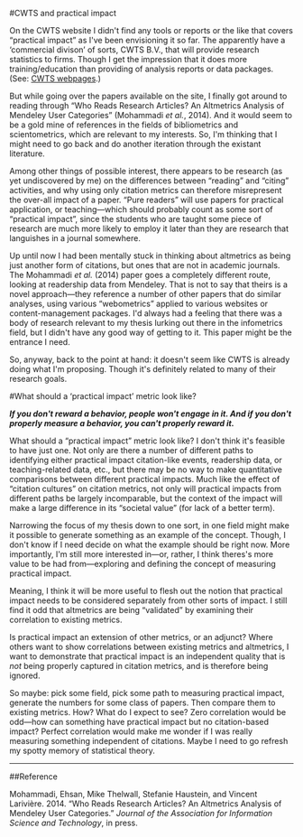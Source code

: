 #CWTS and practical impact

On the CWTS website I didn't find any tools or reports or the like that covers “practical impact” as I've been envisioning it so far.  The apparently have a ‘commercial divison’ of sorts, CWTS B.V., that will provide research statistics to firms.  Though I get the impression that it does more training/education than providing of analysis reports or data packages.  (See: [CWTS webpages](Fall-2014/notes/CWTS-webpages.md).)

But while going over the papers available on the site, I finally got around to reading through “Who Reads Research Articles? An Altmetrics Analysis of Mendeley User Categories” (Mohammadi *et al.*, 2014).  And it would seem to be a gold mine of references in the fields of bibliometrics and scientometrics, which are relevant to my interests.  So, I'm thinking that I might need to go back and do another iteration through the existant literature.

Among other things of possible interest, there appears to be research (as yet undiscovered by me) on the differences between “reading” and “citing” activities, and why using only citation metrics can therefore misrepresent the over-all impact of a paper.  “Pure readers” will use papers for practical application, or teaching&mdash;which should probably count as some sort of “practical impact”, since the students who are taught some piece of research are much more likely to employ it later than they are research that languishes in a journal somewhere.

Up until now I had been mentally stuck in thinking about altmetrics as being just another form of citations, but ones that are not in academic journals.  The Mohammadi *et al.* (2014) paper goes a completely different route, looking at readership data from Mendeley.  That is not to say that theirs is a novel approach&mdash;they reference a number of other papers that do similar analyses, using various “webometrics” applied to various websites or content-management packages.  I'd always had a feeling that there was a body of research relevant to my thesis lurking out there in the infometrics field, but I didn't have any good way of getting to it.  This paper might be the entrance I need.

So, anyway, back to the point at hand: it doesn't seem like CWTS is already doing what I'm proposing.  Though it's definitely related to many of their research goals.

#What should a ‘practical impact’ metric look like?

***If you don't reward a behavior, people won't engage in it.  And if you don't properly measure a behavior, you can't properly reward it.***

What should a “practical impact” metric look like?  I don't think it's feasible to have just one.  Not only are there a number of different paths to identifying either practical impact citation-like events, readership data, or teaching-related data, etc., but there may be no way to make quantitative comparisons between different practical impacts.  Much like the effect of “citation cultures” on citation metrics, not only will practical impacts from different paths be largely incomparable, but the context of the impact will make a large difference in its “societal value” (for lack of a better term).

Narrowing the focus of my thesis down to one sort, in one field might make it possible to generate something as an example of the concept.  Though, I don't know if I need decide on what the example should be right now.  More importantly, I'm still more interested in—or, rather, I think theres's more value to be had from—exploring and defining the concept of measuring practical impact.

Meaning, I think it will be more useful to flesh out the notion that practical impact needs to be considered separately from other sorts of impact.  I still find it odd that altmetrics are being “validated” by examining their correlation to existing metrics.

Is practical impact an extension of other metrics, or an adjunct?  Where others want to show correlations between existing metrics and altmetrics, I want to demonstrate that practical impact is an independent quality that is *not* being properly captured in citation metrics, and is therefore being ignored.

So maybe: pick some field, pick some path to measuring practical impact, generate the numbers for some class of papers.  Then compare them to existing metrics.  How?  What do I expect to see?  Zero correlation would be odd—how can something have practical impact but no citation-based impact?  Perfect correlation would make me wonder if I was really measuring something independent of citations.  Maybe I need to go refresh my spotty memory of statistical theory.


----

##Reference

Mohammadi, Ehsan, Mike Thelwall, Stefanie Haustein, and Vincent Larivière. 2014. “Who Reads Research Articles? An Altmetrics Analysis of Mendeley User Categories.” *Journal of the Association for Information Science and Technology*, in press.
